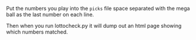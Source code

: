 Put the numbers you play into the `picks` file space separated with the
mega ball as the last number on each line.

Then when you run lottocheck.py it will dump out an html page showing which
numbers matched.
